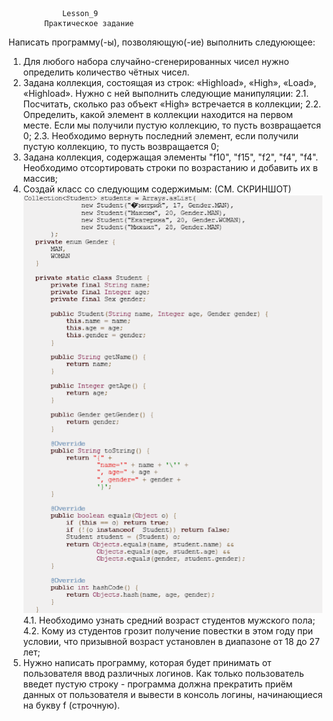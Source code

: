                 Lesson_9
            Практическое задание

Написать программу(-ы), позволяющую(-ие) выполнить следуюющее:
1. Для любого набора случайно-сгенерированных чисел нужно определить количество чётных чисел.
2. Задана коллекция, состоящая из строк: «Highload», «High», «Load», «Highload». Нужно с ней выполнить следующие манипуляции:
   2.1. Посчитать, сколько раз объект «High» встречается в коллекции;
   2.2. Определить, какой элемент в коллекции находится на первом месте. Если мы получили пустую коллекцию, то пусть возвращается 0;
   2.3. Необходимо вернуть последний элемент, если получили пустую коллекцию, то пусть возвращается 0;
3. Задана коллекция, содержащая элементы "f10", "f15", "f2", "f4", "f4". Необходимо отсортировать строки по возрастанию и добавить их в массив;
4. Создай класс со следующим содержимым: (СМ. СКРИНШОТ)
    ![image.png](image.png)
4.1. Необходимо узнать средний возраст студентов мужского пола;
4.2. Кому из студентов грозит получение повестки в этом году при условии, что призывной возраст установлен в диапазоне от 18 до 27 лет;
5. Нужно написать программу, которая будет принимать от пользователя ввод различных логинов. Как только пользователь введет пустую 
   строку - программа должна прекратить приём данных от пользователя и вывести в консоль логины, начинающиеся на букву f (строчную).